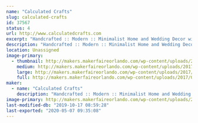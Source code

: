 ```yaml
---
name: "Calculated Crafts"
slug: calculated-crafts
id: 37567
status: 4
url: http://www.calculatedcrafts.com
excerpt: "Handcrafted :: Modern :: Minimalist Home and Wedding Decor with a Geometric Flare"
description: "Handcrafted :: Modern :: Minimalist Home and Wedding Decor with a Geometric Flare"
location: Unassigned
image-primary:
  - thumbnail: http://makers.makerfaireorlando.com/wp-content/uploads/2017/09/IMG_9798-150x150.jpg
    medium: http://makers.makerfaireorlando.com/wp-content/uploads/2017/09/IMG_9798-300x75.jpg
    large: http://makers.makerfaireorlando.com/wp-content/uploads/2017/09/IMG_9798.jpg
    full: http://makers.makerfaireorlando.com/wp-content/uploads/2017/09/IMG_9798.jpg
maker:
  - name: "Calculated Crafts"
    description: "Handcrafted :: Modern :: Minimalist Home and Wedding Decor with a Geometric Flare"
image-primary: http://makers.makerfaireorlando.com/wp-content/uploads/2017/09/IMG_7392-1024x1024.jpg
last-modified-db: "2019-10-17 08:59:28"
last-exported: "2020-05-07 09:35:08"
---
```

